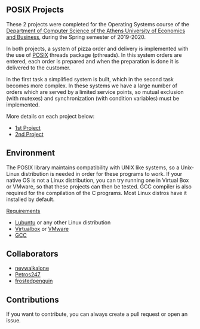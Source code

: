 ## POSIX Projects

These 2 projects were completed for the Operating Systems course of the [Department of Computer Science of the Athens University of Economics and Business](https://www.dept.aueb.gr/el/cs), during the Spring semester of 2019-2020.

In both projects, a system of pizza order and delivery is implemented with the use of
[POSIX](https://www.cs.cmu.edu/afs/cs/academic/class/15492-f07/www/pthreads.html) threads package (pthreads). In this system orders are entered, each order is prepared
and when the preparation is done it is delivered to the customer.

In the first task
a simplified system is built, which in the second task becomes more complex. In these systems we
have a large number of orders which are served by a limited service points, so
mutual exclusion (with mutexes) and synchronization (with condition
variables) must be implemented.

More details on each project below:

- [1st Project](1st-Assignment)
- [2nd Project](2nd-Assignment)

## Environment

The POSIX library maintains compatibility with UNIX like systems, so a Unix-Linux distribution is needed in order for these programs to work. If your native OS is not a Linux distribution, you can try running one in Virtual Box or VMware, so that these projects can then be tested. GCC compiler is also required for the compilation of the C programs. Most Linux distros have it installed by default.

<ins>Requirements</ins>

- [Lubuntu](https://lubuntu.net/) or any other Linux distribution
- [Virtualbox](https://www.virtualbox.org/) or [VMware](https://www.vmware.com/)
- [GCC](https://linuxize.com/post/how-to-install-gcc-compiler-on-ubuntu-18-04)

## Collaborators
- [nevwalkalone](https://github.com/nevwalkalone)
- [Petros247](https://github.com/Petros247)
- [frostedpenguin](https://github.com/frostedpenguin)

## Contributions

If you want to contribute, you can always create a pull request or open an issue.
